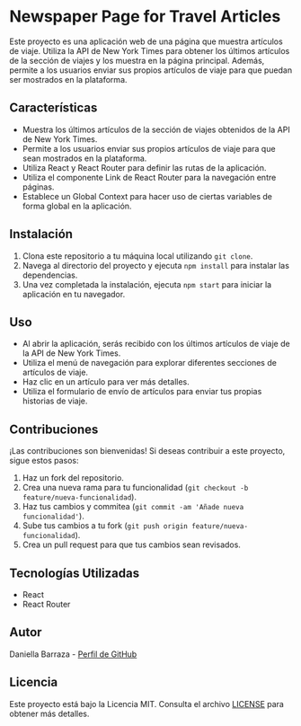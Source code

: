 # Newspaper Page for Travel Articles

Este proyecto es una aplicación web de una página que muestra artículos de viaje. Utiliza la API de New York Times para obtener los últimos artículos de la sección de viajes y los muestra en la página principal. Además, permite a los usuarios enviar sus propios artículos de viaje para que puedan ser mostrados en la plataforma.

## Características

-   Muestra los últimos artículos de la sección de viajes obtenidos de la API de New York Times.
-   Permite a los usuarios enviar sus propios artículos de viaje para que sean mostrados en la plataforma.
-   Utiliza React y React Router para definir las rutas de la aplicación.
-   Utiliza el componente Link de React Router para la navegación entre páginas.
-   Establece un Global Context para hacer uso de ciertas variables de forma global en la aplicación.

## Instalación

1. Clona este repositorio a tu máquina local utilizando `git clone`.
2. Navega al directorio del proyecto y ejecuta `npm install` para instalar las dependencias.
3. Una vez completada la instalación, ejecuta `npm start` para iniciar la aplicación en tu navegador.

## Uso

-   Al abrir la aplicación, serás recibido con los últimos artículos de viaje de la API de New York Times.
-   Utiliza el menú de navegación para explorar diferentes secciones de artículos de viaje.
-   Haz clic en un artículo para ver más detalles.
-   Utiliza el formulario de envío de artículos para enviar tus propias historias de viaje.

## Contribuciones

¡Las contribuciones son bienvenidas! Si deseas contribuir a este proyecto, sigue estos pasos:

1. Haz un fork del repositorio.
2. Crea una nueva rama para tu funcionalidad (`git checkout -b feature/nueva-funcionalidad`).
3. Haz tus cambios y commitea (`git commit -am 'Añade nueva funcionalidad'`).
4. Sube tus cambios a tu fork (`git push origin feature/nueva-funcionalidad`).
5. Crea un pull request para que tus cambios sean revisados.

## Tecnologías Utilizadas

-   React
-   React Router

## Autor

Daniella Barraza - [Perfil de GitHub](https://github.com/DaniellaBarraza125)

## Licencia

Este proyecto está bajo la Licencia MIT. Consulta el archivo [LICENSE](LICENSE) para obtener más detalles.
